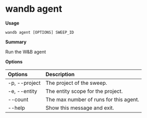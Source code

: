 # wandb agent

**Usage**

`wandb agent [OPTIONS] SWEEP_ID`

**Summary**

Run the W&B agent

**Options**

| **Options** | **Description** |
| :--- | :--- |
| -p, --project | The project of the sweep. |
| -e, --entity | The entity scope for the project. |
| --count | The max number of runs for this agent. |
| --help | Show this message and exit. |


